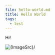 ```yaml
---
file: hello-world.md
title: Hello World
tags:
  - test
---
```


Hi!

<script>
    import Box from "$lib/Box.svelte";
    import ImageSrc from "$lib/assets/drums.png";
</script>

<Box />

<img src={ImageSrc} alt={ImageSrc}/>
